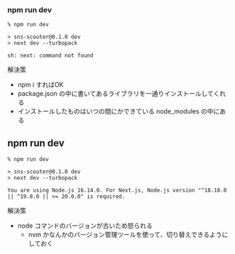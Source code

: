 ### npm run dev
```
% npm run dev

> sns-scouter@0.1.0 dev
> next dev --turbopack

sh: next: command not found
```
解決策
-  npm i すればOK
  - package.json の中に書いてあるライブラリを一通りインストールしてくれる
  - インストールしたものはいつの間にかできている node_modules の中にある

## npm run dev
```
% npm run dev

> sns-scouter@0.1.0 dev
> next dev --turbopack

You are using Node.js 16.14.0. For Next.js, Node.js version "^18.18.0 || ^19.8.0 || >= 20.0.0" is required.
```

解決策
- node コマンドのバージョンが古いため怒られる
  - nvm かなんかのバージョン管理ツールを使って、切り替えできるようにしておく
